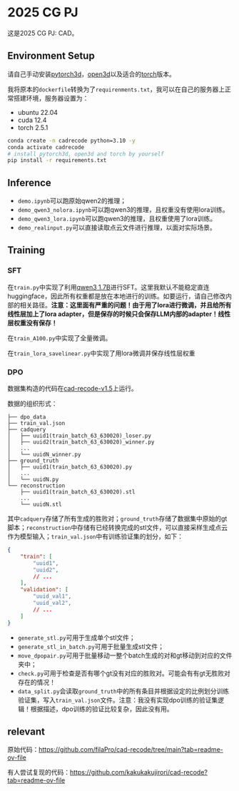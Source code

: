 # 2025 CG PJ

这是2025 CG PJ: CAD。

## Environment Setup

请自己手动安装[pytorch3d](https://github.com/facebookresearch/pytorch3d/blob/main/INSTALL.md)，[open3d](https://pypi.org/project/open3d/)以及适合的[torch](https://pytorch.org/get-started/locally/)版本。

我将原本的`dockerfile`转换为了`requirenments.txt`，我可以在自己的服务器上正常搭建环境，服务器设置为：

- ubuntu 22.04
- cuda 12.4
- torch 2.5.1

```bash
conda create -n cadrecode python=3.10 -y
conda activate cadrecode
# install pytorch3d, open3d and torch by yourself
pip install -r requirements.txt
```

## Inference

- `demo.ipynb`可以跑原始qwen2的推理；
- `demo_qwen3_nolora.ipynb`可以跑qwen3的推理，且权重没有使用lora训练。
- `demo_qwen3_lora.ipynb`可以跑qwen3的推理，且权重使用了lora训练。
- `demo_realinput.py`可以直接读取点云文件进行推理，以面对实际场景。

## Training

### SFT

在`train.py`中实现了利用[qwen3 1.7B](https://huggingface.co/Qwen/Qwen3-1.7B)进行SFT。这里我默认不能稳定直连huggingface，因此所有权重都是放在本地进行的训练。如要运行，请自己修改内部的相关路径。**注意：这里面有严重的问题！由于用了lora进行微调，并且给所有线性层加上了lora adapter，但是保存的时候只会保存LLM内部的adapter！线性层权重没有保存！**

在`train_A100.py`中实现了全量微调。

在`train_lora_savelinear.py`中实现了用lora微调并保存线性层权重
### DPO

数据集构造的代码在[cad-recode-v1.5](https://huggingface.co/datasets/filapro/cad-recode-v1.5)上运行。

数据的组织形式：

```
├── dpo_data
├── train_val.json
├── cadquery
│   ├── uuid1(train_batch_63_630020)_loser.py
│   ├── uuid2(train_batch_63_630020)_winner.py
│   ...
│   └── uuidN_winner.py
├── ground_truth
│   ├── uuid1(train_batch_63_630020).py
│   ...
│   └── uuidN.py
└── reconstruction
    ├── uuid1(train_batch_63_630020).stl
    ...
    └── uuidN.stl
```

其中`cadquery`存储了所有生成的胜败对；`ground_truth`存储了数据集中原始的gt脚本；`reconstruction`中存储有已经转换完成的stl文件，可以直接采样生成点云作为模型输入；`train_val.json`中有训练验证集的划分，如下：

```json
{
    "train": [
        "uuid1",
        "uuid2",
        // ...
    ],
    "validation": [
        "uuid_val1",
        "uuid_val2",
        // ...
    ]
}
```

- `generate_stl.py`可用于生成单个stl文件；
- `generate_stl_in_batch.py`可用于批量生成stl文件；
- `move_dpopair.py`可用于批量移动一整个batch生成的对和gt移动到对应的文件夹中；
- `check.py`可用于检查是否有哪个gt没有对应的胜败对。可能会有有gt无胜败对存在的情况！
- `data_split.py`会读取`ground_truth`中的所有条目并根据设定的比例划分训练验证集，写入`train_val.json`文件。注意：我没有实现dpo训练的验证集逻辑！根据描述，dpo训练的验证比较复杂，因此没有用。



## relevant

原始代码：https://github.com/filaPro/cad-recode/tree/main?tab=readme-ov-file

有人尝试复现的代码：https://github.com/kakukakujirori/cad-recode?tab=readme-ov-file
